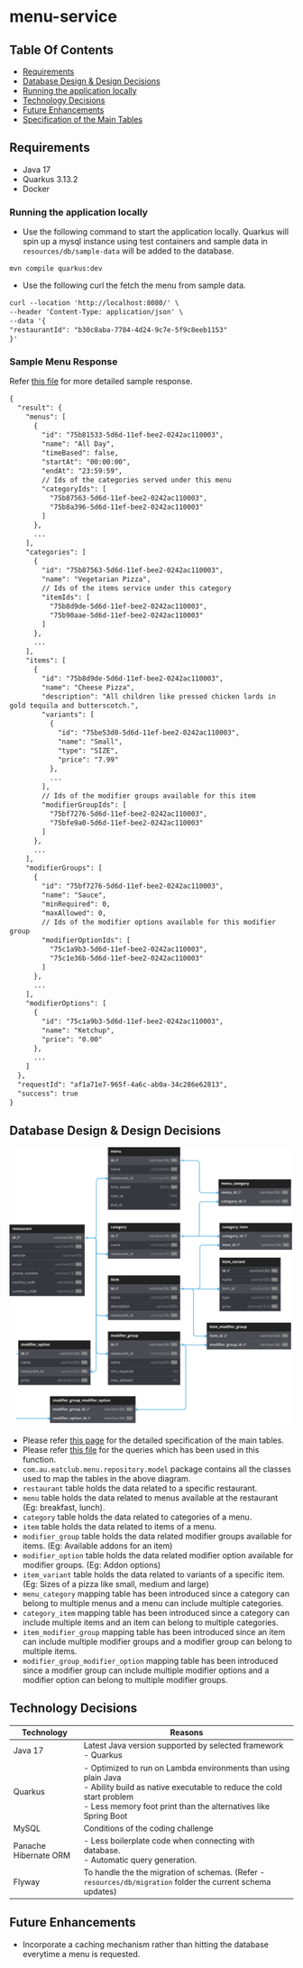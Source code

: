 # menu-service

## Table Of Contents

* [Requirements](#requirements)
* [Database Design & Design Decisions](#database-design--design-decisions)
* [Running the application locally](#running-the-application-locally)
* [Technology Decisions](#technology-decisions)
* [Future Enhancements](#future-enhancements)
* [Specification of the Main Tables](misc/database-table-spec.md)

## Requirements

- Java 17
- Quarkus 3.13.2
- Docker

### Running the application locally

* Use the following command to start the application locally. Quarkus will spin up a mysql instance using test
  containers and sample data in `resources/db/sample-data` will be added to the database.

```shell
mvn compile quarkus:dev
```

* Use the following curl the fetch the menu from sample data.

```shell
curl --location 'http://localhost:8080/' \
--header 'Content-Type: application/json' \
--data '{
"restaurantId": "b30c8aba-7784-4d24-9c7e-5f9c8eeb1153"
}'
```

### Sample Menu Response

Refer [this file](misc/menu-response-sample.json) for more detailed sample response.

```jsonc
{
  "result": {
    "menus": [
      {
        "id": "75b81533-5d6d-11ef-bee2-0242ac110003",
        "name": "All Day",
        "timeBased": false,
        "startAt": "00:00:00",
        "endAt": "23:59:59",
        // Ids of the categories served under this menu
        "categoryIds": [
          "75b87563-5d6d-11ef-bee2-0242ac110003",
          "75b8a396-5d6d-11ef-bee2-0242ac110003"
        ]
      },
      ...
    ],
    "categories": [
      {
        "id": "75b87563-5d6d-11ef-bee2-0242ac110003",
        "name": "Vegetarian Pizza",
        // Ids of the items service under this category
        "itemIds": [
          "75b8d9de-5d6d-11ef-bee2-0242ac110003",
          "75b90aae-5d6d-11ef-bee2-0242ac110003"
        ]
      },
      ...
    ],
    "items": [
      {
        "id": "75b8d9de-5d6d-11ef-bee2-0242ac110003",
        "name": "Cheese Pizza",
        "description": "All children like pressed chicken lards in gold tequila and butterscotch.",
        "variants": [
          {
            "id": "75be53d0-5d6d-11ef-bee2-0242ac110003",
            "name": "Small",
            "type": "SIZE",
            "price": "7.99"
          },
          ...
        ],
        // Ids of the modifier groups available for this item
        "modifierGroupIds": [
          "75bf7276-5d6d-11ef-bee2-0242ac110003",
          "75bfe9a0-5d6d-11ef-bee2-0242ac110003"
        ]
      },
      ...
    ],
    "modifierGroups": [
      {
        "id": "75bf7276-5d6d-11ef-bee2-0242ac110003",
        "name": "Sauce",
        "minRequired": 0,
        "maxAllowed": 0,
        // Ids of the modifier options available for this modifier group
        "modifierOptionIds": [
          "75c1a9b3-5d6d-11ef-bee2-0242ac110003",
          "75c1e36b-5d6d-11ef-bee2-0242ac110003"
        ]
      },
      ...
    ],
    "modifierOptions": [
      {
        "id": "75c1a9b3-5d6d-11ef-bee2-0242ac110003",
        "name": "Ketchup",
        "price": "0.00"
      },
      ...
    ]
  },
  "requestId": "af1a71e7-965f-4a6c-ab0a-34c286e62813",
  "success": true
}
```

## Database Design & Design Decisions

![Alt text](./misc/db-design/eat-club-coding-assignment-db-design.svg)

- Please refer [this page](misc/database-table-spec.md) for the detailed specification of the main tables.
- Please refer [this file](misc/db-design/queries-used-in-function.sql) for the queries which has been used in this
  function.
- `com.au.eatclub.menu.repository.model` package contains all the classes used to map the tables in the above diagram.
- `restaurant` table holds the data related to a specific restaurant.
- `menu` table holds the data related to menus available at the restaurant (Eg: breakfast, lunch).
- `category` table holds the data related to categories of a menu.
- `item` table holds the data related to items of a menu.
- `modifier_group` table holds the data related modifier groups available for items. (Eg: Available addons for an item)
- `modifier_option` table holds the data related modifier option available for modifier groups. (Eg: Addon options)
- `item_variant` table holds the data related to variants of a specific item. (Eg: Sizes of a pizza like small, medium
  and large)
- `menu_category` mapping table has been introduced since a category can belong to multiple menus and a menu can include
  multiple categories.
- `category_item` mapping table has been introduced since a category can include multiple items and an item can belong
  to multiple categories.
- `item_modifier_group` mapping table has been introduced since an item can include multiple modifier groups and a
  modifier group can belong to multiple items.
- `modifier_group_modifier_option` mapping table has been introduced since a modifier group can include multiple
  modifier options and a modifier option can belong to multiple modifier groups.

## Technology Decisions

| Technology            | Reasons                                                                                                                                                                                                       | 
|-----------------------|---------------------------------------------------------------------------------------------------------------------------------------------------------------------------------------------------------------|
| Java 17               | Latest Java version supported by selected framework - Quarkus                                                                                                                                                 |   
| Quarkus               | - Optimized to run on Lambda environments than using plain Java<br/>- Ability build as native executable to reduce the cold start problem<br/>- Less memory foot print than the alternatives like Spring Boot |
| MySQL                 | Conditions of the coding challenge                                                                                                                                                                            |
| Panache Hibernate ORM | - Less boilerplate code when connecting with database.<br/>- Automatic query generation.                                                                                                                      |
| Flyway                | To handle the the migration of schemas. (Refer - `resources/db/migration` folder the current schema updates)                                                                                                  |

## Future Enhancements

* Incorporate a caching mechanism rather than hitting the database everytime a menu is requested. 

